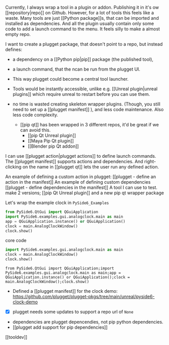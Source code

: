 Currently, I always wrap a tool in a plugin or addon. Publishing it in it's ow [[repository|repo]] on Github.
However, for a lot of tools this feels like a waste. Many tools are just [[Python package]]s, that can be imported and installed as dependencies. And all the plugin usually contain only some code to add a launch command to the menu. It feels silly to make a almost empty repo.

I want to create a plugget package, that doesn't point to a repo, but instead defines: 
- a dependency on a [[Python pip|pip]] package (the published tool),
- a launch command, that the ncan be run from the plugget UI.

- This way plugget could become a central tool launcher.
- Tools would be instantly accessible, unlike e.g.  [[Unreal plugin|unreal plugins]] which require unreal to restart before you can use them.
- no time is wasted creating skeleton wrapper plugins. (Though, you still need to set up a [[plugget manifest]] ), and less code maintenance. Also less code complexity.
	- [[pip qt]] has been wrapped in 3 different repos, it'd be great if we can avoid this.
		- [[pip Qt Unreal plugin]]
		- [[Maya Pip Qt plugin]]
		- [[Blender pip Qt addon]]

I can use [[plugget action|plugget actions]] to define launch commands.
The [[plugget manifest]] supports actions and dependencies.
And right-clicking on the name in [[plugget qt]] lets the user run any defined action.

An example of defining a custom action in plugget: [[plugget - define an action in the manifest]]
An example of defining custom dependencies [[plugget - define dependencies in the manifest]]
A tool I can use to test.
	make 2 versions; [[pip Qt Unreal plugin]]
	and a new pip qt wrapper package

Let's wrap the example clock in `PySide6_Examples`
```python  
from PySide6.QtGui import QGuiApplication
import PySide6.examples.gui.analogclock.main as main
app = QGuiApplication.instance() or QGuiApplication()
clock = main.AnalogClockWindow()
clock.show()
```

core code
```python  
import PySide6.examples.gui.analogclock.main as main
clock = main.AnalogClockWindow()
clock.show()
```

```
from PySide6.QtGui import QGuiApplication;import PySide6.examples.gui.analogclock.main as main;app = QGuiApplication.instance() or QGuiApplication();clock = main.AnalogClockWindow();clock.show()
```

- Defined a [[plugget manifest]] for the clock demo: https://github.com/plugget/plugget-pkgs/tree/main/unreal/pyside6-clock-demo 
- [x] plugget needs some updates to support a repo url of `None`
- dependencies are plugget depencendies, not pip python dependencies.
- [[plugget add support for pip dependencies]]

[[tooldev]]